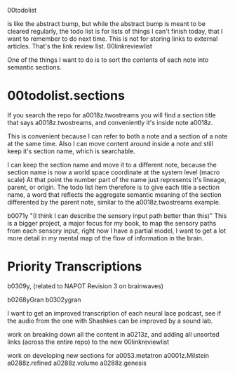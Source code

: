 00todolist

is like the abstract bump, but while the abstract bump is meant to be cleared regularly, the todo list is for lists of things I can't finish today, that I want to remember to do next time. This is not for storing links to external articles. That's the link review list. 00linkreviewlist

One of the things I want to do is to sort the contents of each note into semantic sections.

# 00todolist.sections
If you search the repo for a0018z.twostreams you will find a section title that says a0018z.twostreams, and conveniently it's inside note a0018z.

This is convenient because I can refer to both a note and a section of a note at the same time. Also I can move content around inside a note and still keep it's section name, which is searchable.

I can keep the section name and move it to a different note, because the section name is now a world space coordinate at the system level (macro scale) At that point the number part of the name just represents it's lineage, parent, or origin. The todo list item therefore is to give each title a section name, a word that reflects the aggregate semantic meaning of the section differented by the parent note, similar to the a0018z.twostreams example.

b0071y "(I think I can describe the sensory input path better than this)" This is a bigger project, a major focus for my book, to map the sensory paths from each sensory input, right now I have a partial model, I want to get a lot more detail in my mental map of the flow of information in the brain.

# Priority Transcriptions
b0309y,  (related to NAPOT Revision 3 on brainwaves)

b0268yGran
b0302ygran

I want to get an improved transcription of each neural lace podcast, see if the audio from the one with Shashkes can be improved by a sound lab.

work on breaking down all the content in a0213z, and adding all unsorted links (across the entire repo) to the new 00linkreviewlist

work on developing new sections for 
a0053.metatron
a0001z.Milstein
a0288z.refined
a0288z.volume
a0288z.genesis



